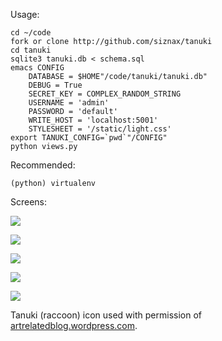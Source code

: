 Usage:

    cd ~/code
    fork or clone http://github.com/siznax/tanuki
    cd tanuki
    sqlite3 tanuki.db < schema.sql
    emacs CONFIG
        DATABASE = $HOME"/code/tanuki/tanuki.db"
        DEBUG = True
        SECRET_KEY = COMPLEX_RANDOM_STRING
        USERNAME = 'admin'
        PASSWORD = 'default'
        WRITE_HOST = 'localhost:5001'
        STYLESHEET = '/static/light.css'
    export TANUKI_CONFIG=`pwd`"/CONFIG"
    python views.py

Recommended:

    (python) virtualenv

Screens:

![](http://archive.org/download/siznax-screens/tanuki1.png)

![](http://archive.org/download/siznax-screens/tanuki2.png)

![](http://archive.org/download/siznax-screens/tanuki3.png)

![](http://archive.org/download/siznax-screens/tanuki4.png)

![](http://archive.org/download/siznax-screens/tanuki5.png)

Tanuki (raccoon) icon used with permission of 
[artrelatedblog.wordpress.com](http://artrelatedblog.wordpress.com/2012/08/06/new-pixel-art-avatar/).

